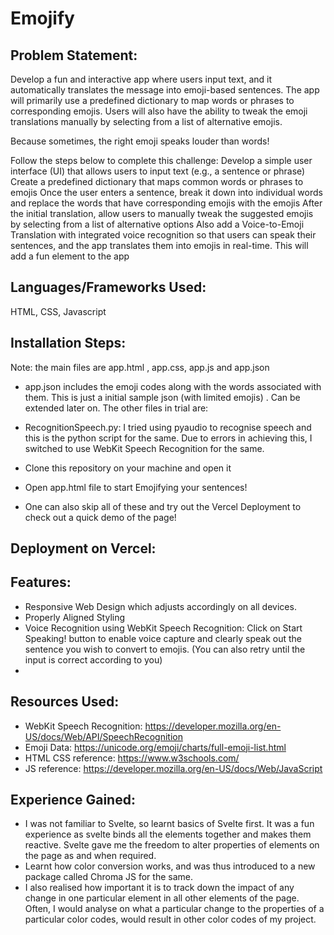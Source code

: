 # Emojify


## Problem Statement:
Develop a fun and interactive app where users input text, and it automatically translates the message into emoji-based sentences. The app will primarily use a predefined dictionary to map words or phrases to corresponding emojis. Users will also have the ability to tweak the emoji translations manually by selecting from a list of alternative emojis.

Because sometimes, the right emoji speaks louder than words!

Follow the steps below to complete this challenge:
Develop a simple user interface (UI) that allows users to input text (e.g., a sentence or phrase)
Create a predefined dictionary that maps common words or phrases to emojis
Once the user enters a sentence, break it down into individual words and replace the words that have corresponding emojis with the emojis
After the initial translation, allow users to manually tweak the suggested emojis by selecting from a list of alternative options
Also add a Voice-to-Emoji Translation with integrated voice recognition so that users can speak their sentences, and the app translates them into emojis in real-time. This will add a fun element to the app

## Languages/Frameworks Used:

HTML, CSS, Javascript


## Installation Steps:
Note: the main files are app.html , app.css, app.js and app.json
- app.json includes the emoji codes along with the words associated with them. This is just a initial sample json (with limited emojis) . Can be extended later on.
The other files in trial are:
- RecognitionSpeech.py: I tried using pyaudio to recognise speech and this is the python script for the same. Due to errors in achieving this, I switched to use WebKit Speech Recognition for the same.
  


- Clone this repository on your machine and open it
- Open app.html file to start Emojifying your sentences!

  
- One can also skip all of these and try out the Vercel Deployment to check out a quick demo of the page!

  
## Deployment on Vercel: 



## Features:

- Responsive Web Design which adjusts accordingly on all devices.
- Properly Aligned Styling
- Voice Recognition using WebKit Speech Recognition: Click on Start Speaking! button to enable voice capture and clearly speak out the sentence you wish to convert to emojis. (You can also retry until the input is correct according to you)
- 


## Resources Used:
- WebKit Speech Recognition: https://developer.mozilla.org/en-US/docs/Web/API/SpeechRecognition
- Emoji Data: https://unicode.org/emoji/charts/full-emoji-list.html
- HTML CSS reference: https://www.w3schools.com/
- JS reference: https://developer.mozilla.org/en-US/docs/Web/JavaScript


## Experience Gained:

- I was not familiar to Svelte, so learnt basics of Svelte first. It was a fun experience as svelte binds all the elements together and makes them reactive. Svelte gave me the freedom to alter properties of elements on the page as and when required. 
- Learnt how color conversion works, and was thus introduced to a new package called Chroma JS for the same.
- I also realised how important it is to track down the impact of any change in one particular element in all other elements of the page. Often, I would analyse on what a particular change to the properties of a particular color codes, would result in other color codes of my project.

